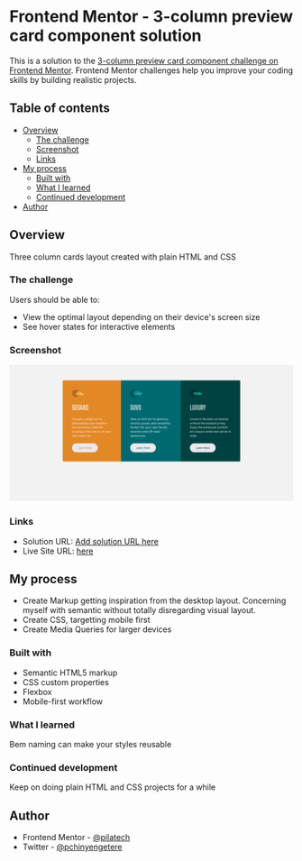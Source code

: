 # Frontend Mentor - 3-column preview card component solution

This is a solution to the [3-column preview card component challenge on Frontend Mentor](https://www.frontendmentor.io/challenges/3column-preview-card-component-pH92eAR2-). Frontend Mentor challenges help you improve your coding skills by building realistic projects. 

## Table of contents

- [Overview](#overview)
  - [The challenge](#the-challenge)
  - [Screenshot](#screenshot)
  - [Links](#links)
- [My process](#my-process)
  - [Built with](#built-with)
  - [What I learned](#what-i-learned)
  - [Continued development](#continued-development)
- [Author](#author)


## Overview
 
 Three column cards layout created with plain HTML and CSS

### The challenge

Users should be able to:

- View the optimal layout depending on their device's screen size
- See hover states for interactive elements

### Screenshot

![](./screenshot.png)

### Links

- Solution URL: [Add solution URL here](https://github.com/pilatech/three-column-preview-card)
- Live Site URL: [here](https://three-column-cards-by-pilate.netlify.app/)

## My process
 - Create Markup getting inspiration from the desktop layout. Concerning myself with semantic without totally disregarding visual layout.
 - Create CSS, targetting mobile first 
 - Create Media Queries for larger devices

### Built with

- Semantic HTML5 markup
- CSS custom properties
- Flexbox
- Mobile-first workflow

### What I learned

Bem naming can make your styles reusable

### Continued development

Keep on doing plain HTML and CSS projects for a while

## Author

- Frontend Mentor - [@pilatech](https://www.frontendmentor.io/profile/pilatech)
- Twitter - [@pchinyengetere](https://www.twitter.com/pchinyengetere)
